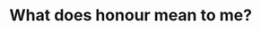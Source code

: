 # What does honour mean to me?
<!-- #p1 -->

<!-- {BearID:957FA82C-75DD-47C9-9A13-1E7723DF9868-11360-00000BF5A9991EA3} -->
